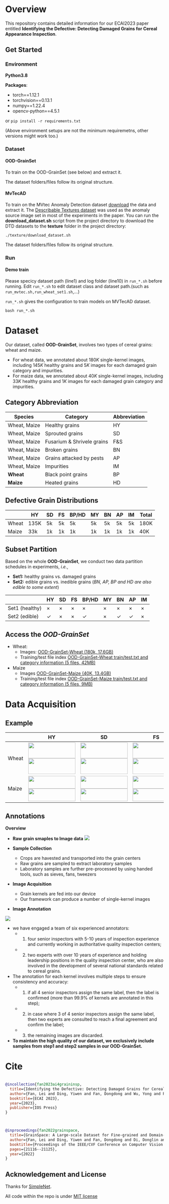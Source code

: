 # Overview

This repository contains detailed information for our ECAI2023 paper entitled **Identifying the Defective: Detecting Damaged Grains for Cereal Appearance Inspection**.


## Get Started 

### Environment 

**Python3.8**

**Packages**:
- torch==1.12.1
- torchvision==0.13.1
- numpy==1.22.4
- opencv-python==4.5.1

or  `pip install -r requirements.txt`

(Above environment setups are not the minimum requiremetns, other versions might work too.)


### Dataset

#### OOD-GrainSet

To train on the OOD-GrainSet (see below) and extract it. 

The dataset folders/files follow its original structure.

#### MvTecAD

To train on the MVtec Anomaly Detection dataset [download](https://www.mvtec.com/company/research/datasets/mvtec-ad) the data and extract it. The [Describable Textures dataset](https://www.robots.ox.ac.uk/~vgg/data/dtd/) was used as the anomaly source  image set in most of the experiments in the paper. You can run the **download_dataset.sh** script from the project directory to download the DTD datasets to the **texture** folder in the project directory:

```
./texture/download_dataset.sh
```

The dataset folders/files follow its original structure.

### Run

#### Demo train

Please specicy dataset path (line1) and log folder (line10) in `run_*.sh` before running. Edit `run_*.sh` to edit dataset class and dataset path.(such as `run_mvtec.sh,run_wheat_set1.sh`,...)

`run_*.sh` gives the configuration to train models on MVTecAD dataset.

```
bash run_*.sh
```




# Dataset

Our dataset, called **OOD-GrainSet**, involves two types of cereal grains: wheat and maize. 

- For wheat data, we annotated about $180K$ single-kernel images, including $145K$ healthy grains and $5K$ images for each damaged grain category and impurities. 
- For maize data, we annotated about $40K$ single-kernel images, including $33K$ healthy grains and $1K$ images for each damaged grain category and impurities.

## Category Abbreviation

|Species| Category| Abbreviation|
|----|-----|------|
|Wheat, Maize| Healthy grains| HY|
|Wheat, Maize| Sprouted grains| SD|
|Wheat, Maize| Fusarium & Shrivele grains| F&S|
|Wheat, Maize| Broken grains| BN|
|Wheat, Maize| Grains attacked by pests| AP|
|Wheat, Maize| Impurities| IM|
|**Wheat**| Black point grains| BP|
|**Maize**| Heated grains| HD|


## Defective Grain Distributions


|       | HY | SD | FS | BP/HD| MY| BN | AP| IM | Total |
| ----- | ----------- | ------------ | ------------ | ---------------------------- | --------- | ---------- | --------------------- | --------------- | ----- |
| Wheat | 135K        | 5k           | 5k           | 5k                           | 5k        | 5k         | 5k                    | 5k              | 180K  |
| Maize | 33k         | 1k           | 1k           | 1k                           | 1k        | 1k         | 1k                    | 1k              | 40K   |


## Subset Partition

Based on the whole **OOD-GrainSet**, we conduct two data partition schedules in experiments, *i.e.*, 
  - **Set1:** healthy grains vs. damaged grains
  - **Set2:** edible grains vs. inedible grains (*BN, AP, BP and HD are also edible to some extent*)




|       | HY | SD | FS | BP/HD| MY| BN | AP| IM| 
| ----- | ----------- | ------------ | ------------ | -------------------------| --------- | ---------- | --------------------- | --------------- | 
| Set1 (healthy) | $\times$        | $\times$           | $\times$           | $\times$                           | $\times$       | $\times$         | $\times$                    | $\times$             |
| Set2 (edible) | $\checkmark$         | $\times$           | $\times$           | $\checkmark$                           | $\times$       | $\checkmark$         | $\checkmark$                    | $\times$             | 

 


## Access the *OOD-GrainSet*

- Wheat:  
  - Images: [OOD-GrainSet-Wheat (180k, 17.6GB)](https://figshare.com/articles/dataset/OOD-GrainSet_wheat_/23705712)
  - Training/test file index [OOD-GrainSet-Wheat  train/test.txt and category information (5 files, 42MB)](https://figshare.com/articles/dataset/OOD-GrainSet-Wheat_train_test_txt_and_category_information/23717322)
- Maize
  - Images [OOD-GrainSet-Maize (40K, 13.4GB)](https://figshare.com/articles/dataset/OOD-GrainSet-maize/23715714)
  - Training/test file index [OOD-GrainSet-Maize  train/test.txt and category information (5 files, 9MB)](https://figshare.com/articles/dataset/OOD-GrainSet-Maize_train_test_txt_and_category_information/23717385) 








# Data Acquisition


## Example

<!-- 
|       | HY(healthy) | SD(sprouted) | FS(fusarium) | BP (black point)/HD (heated) | MY(moldy) | BN(broken) | AP(attacked by pests) | IM (impurities) |
| ----- | ----------- | ------------ | ------------ | ------------------------- | --------- | ---------- | --------------------- | --------------- | 
| Wheat | ![](figs/wheat_HY_1.png)   ![](figs/wheat_HY_0.png)      | ![](figs/wheat_SD_1.png)   ![](figs/wheat_SD_0.png)| ![](figs/wheat_FS_1.png)   ![](figs/wheat_FS_0.png)                    | ![](figs/wheat_BP_1.png)   ![](figs/wheat_BP_0.png)                           | ![](figs/wheat_MY_1.png)   ![](figs/wheat_MY_0.png)        | ![](figs/wheat_BN_1.png)   ![](figs/wheat_BN_0.png)         | ![](figs/wheat_AP_1.png)   ![](figs/wheat_AP_0.png)                    | ![](figs/wheat_IM_1.png)   ![](figs/wheat_IM_0.png)              | 
| Maize | ![](figs/maize_HY_1.png)   ![](figs/maize_HY_0.png)      | ![](figs/maize_SD_1.png)   ![](figs/maize_SD_0.png)| ![](figs/maize_FS_1.png)   ![](figs/maize_FS_0.png)                    | ![](figs/maize_HD_1.png)   ![](figs/maize_HD_0.png)                           | ![](figs/maize_MY_1.png)   ![](figs/maize_MY_0.png)        | ![](figs/maize_BN_1.png)   ![](figs/maize_BN_0.png)         | ![](figs/maize_AP_1.png)   ![](figs/maize_AP_0.png)                    | ![](figs/maize_IM_1.png)   ![](figs/maize_IM_0.png)              | 
-->


|       | HY | SD | FS | BP/HD| MY| BN | AP| IM |
| ----- | ----------- | ------------ | ------------ | ------------------------- | --------- | ---------- | --------------------- | --------------- |
| Wheat |  <img src="figs/wheat_HY_1.png" width = "150" height = "50" alt="" align=center />   <img src="figs/wheat_HY_0.png" width = "150" height = "50" alt="" align=center />  | <img src="figs/wheat_SD_1.png" width = "150" height = "50" alt="" align=center />  <img src="figs/wheat_SD_0.png" width = "150" height = "50" alt="" align=center />    |  <img src="figs/wheat_FS_1.png" width = "150" height = "50" alt="" align=center />  <img src="figs/wheat_FS_0.png" width = "150" height = "50" alt="" align=center />     | <img src="figs/wheat_BP_1.png" width = "150" height = "50" alt="" align=center />  <img src="figs/wheat_BP_0.png" width = "150" height = "50" alt="" align=center />                 |   <img src="figs/wheat_MY_1.png" width = "150" height = "50" alt="" align=center />  <img src="figs/wheat_MY_0.png" width = "150" height = "50" alt="" align=center />    |  <img src="figs/wheat_BN_1.png" width = "150" height = "50" alt="" align=center />  <img src="figs/wheat_BN_0.png" width = "150" height = "50" alt="" align=center />       |  <img src="figs/wheat_AP_1.png" width = "150" height = "50" alt="" align=center />  <img src="figs/wheat_AP_0.png" width = "150" height = "50" alt="" align=center />                 |   <img src="figs/wheat_IM_1.png" width = "150" height = "50" alt="" align=center />  <img src="figs/wheat_IM_0.png" width = "150" height = "50" alt="" align=center />   | 
| Maize |  <img src="figs/maize_HY_1.png" width = "150" height = "40" alt="" align=center />   <img src="figs/maize_HY_0.png" width = "150" height = "40" alt="" align=center />  | <img src="figs/maize_SD_1.png" width = "150" height = "40" alt="" align=center />  <img src="figs/maize_SD_0.png" width = "150" height = "40" alt="" align=center />    |  <img src="figs/maize_FS_1.png" width = "150" height = "40" alt="" align=center />  <img src="figs/maize_FS_0.png" width = "150" height = "40" alt="" align=center />     | <img src="figs/maize_HD_1.png" width = "150" height = "40" alt="" align=center />  <img src="figs/maize_HD_0.png" width = "150" height = "40" alt="" align=center />                 |   <img src="figs/maize_MY_1.png" width = "150" height = "40" alt="" align=center />  <img src="figs/maize_MY_0.png" width = "150" height = "40" alt="" align=center />    |  <img src="figs/maize_BN_1.png" width = "150" height = "40" alt="" align=center />  <img src="figs/maize_BN_0.png" width = "150" height = "40" alt="" align=center />       |  <img src="figs/maize_AP_1.png" width = "150" height = "40" alt="" align=center />  <img src="figs/maize_AP_0.png" width = "150" height = "40" alt="" align=center />                 |   <img src="figs/maize_IM_1.png" width = "150" height = "40" alt="" align=center />  <img src="figs/maize_IM_0.png" width = "150" height = "40" alt="" align=center />   | 






## Annotations

**Overview**

- **Raw grain smaples to Image data**
![](figs/protocol.png) 

- **Sample Collection**
  - Crops are havested and transported into the grain centers
  - Raw grains are sampled to extract laboratory samples
  - Laboratory samples are further pre-processed by using handed tools, such as sieves, fans, tweezers
- **Image Acquisition**
  - Grain kernels are fed into our device
  - Our framework can produce a number of single-kernel images
- **Image Annotation** 


![](figs/data_annotation.png) 

  - we have engaged a team of six experienced annotators: 
    - 1) four senior inspectors with 5-10 years of inspection experience and currently working in authoritative quality inspection centers; 
    - 2) two experts with over 10 years of experience and holding leadership positions in the quality inspection center, who are also involved in the development of several national standards related to cereal grains.  
- The annotation for each kernel involves multiple steps to ensure consistency and accuracy:
   - 1) if all 4 senior inspectors assign the same label, then the label is confirmed (more than 99.9% of kernels are annotated in this step);
   - 2) in case where 3 of 4 senior inspectors assign the same label, then two experts are consulted to reach a final agreement and confirm the label;
   - 3) the remaining images are discarded.
 -  **To maintain the high quality of our dataset, we exclusively include samples from step1 and step2 samples in our OOD-GrainSet.**





# Cite


``` bibtex

@incollection{fan2023ai4graininsp,
  title={Identifying the Defective: Detecting Damaged Grains for Cereal Appearance Inspection},
  author={Fan, Lei and Ding, Yiwen and Fan, Dongdong and Wu, Yong and Pagnucco, Maurice and Song, Yang},
  booktitle={ECAI 2023},
  year={2023},
  publisher={IOS Press}
}



@inproceedings{fan2022grainspace,
  title={GrainSpace: A Large-scale Dataset for Fine-grained and Domain-adaptive Recognition of Cereal Grains},
  author={Fan, Lei and Ding, Yiwen and Fan, Dongdong and Di, Donglin and Pagnucco, Maurice and Song, Yang},
  booktitle={Proceedings of the IEEE/CVF Conference on Computer Vision and Pattern Recognition},
  pages={21116--21125},
  year={2022}
}

```

## Acknowledgement and License

Thanks for [SimpleNet](https://github.com/DonaldRR/SimpleNet).

All code within the repo is under [MIT license](https://mit-license.org/)


